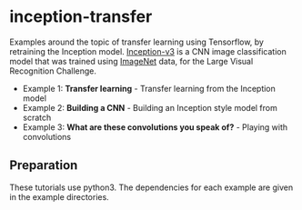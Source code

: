 # inception-transfer

Examples around the topic of transfer learning using Tensorflow, by retraining the Inception model. [Inception-v3](https://arxiv.org/abs/1512.00567) is a CNN image classification model that was trained using [ImageNet](http://image-net.org/) data, for the Large Visual Recognition Challenge. 

* Example 1: **Transfer learning** - Transfer learning from the Inception model
* Example 2: **Building a CNN** - Building an Inception style model from scratch
* Example 3: **What are these convolutions you speak of?** - Playing with convolutions

## Preparation

These tutorials use python3. The dependencies for each example are given in the example directories.

